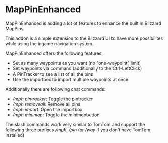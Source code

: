 # MapPinEnhanced

MapPinEnhanced is adding a lot of features to enhance the built in Blizzard MapPins.

This addon is a simple extension to the Blizzard UI to have more possibilites while using the ingame navigation system.

MapPinEnhanced offers the following features:

- Set as many waypoints as you want (no "one-waypoint" limit)
- Set waypoints via command (additionally to the Ctrl-LeftClick)
- A PinTracker to see a list of all the pins
- Use the importbox to import multiple waypoints at once

Additionally there are following chat commands:

- _/mph pintracker_: Toggle the pintracker
- _/mph removeall_: Remove all pins
- _/mph import_: Open the importbox
- _/mph minimap_: Toggle the minimapbutton

The slash commands work very similar to TomTom and support the following three prefixes _/mph_, _/pin_ (or _/way_ if you don't have TomTom installed)
